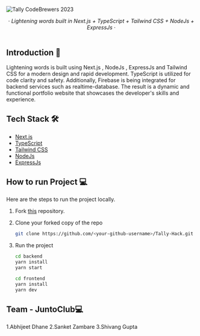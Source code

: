 ![Tally CodeBrewers 2023](https://res.cloudinary.com/lifecodes/image/upload/v1678684352/Portfolio/l7b1gz61rh3hgoz5qzta.png)

<div align="center">
  &middot;
  <i>Lightening words built in Next.js + TypeScript + Tailwind CSS + NodeJs + ExpressJs</i>
  &middot;
  <br/>
  <br/>
</div>

## Introduction 👋

Lightening words is built using Next.js , NodeJs , ExpressJs and Tailwind CSS for a modern design and rapid development. TypeScript is utilized for code clarity and safety. Additionally, Firebase is being integrated for backend services such as realtime-database. The result is a dynamic and functional portfolio website that showcases the developer's skills and experience.

## Tech Stack 🛠️

- [Next.js](https://nextjs.org)
- [TypeScript](https://www.typescriptlang.org)
- [Tailwind CSS](https://tailwindcss.com)
- [NodeJs](https://nodejs.org/en)
- [ExpressJs](https://expressjs.com/)

## How to run Project 💻

Here are the steps to run the project locally.

1. Fork [this](https://github.com/JuntoClub3/Tally-Hack.git) repository.

2. Clone your forked copy of the repo

   ```bash
   git clone https://github.com/<your-github-username>/Tally-Hack.git
   ```

3. Run the project

   ```bash
   cd backend
   yarn install
   yarn start
   ```


   ```bash
   cd frontend
   yarn install
   yarn dev
   ```

## Team - JuntoClub💻
1.Abhijeet Dhane
2.Sanket Zambare
3.Shivang Gupta
